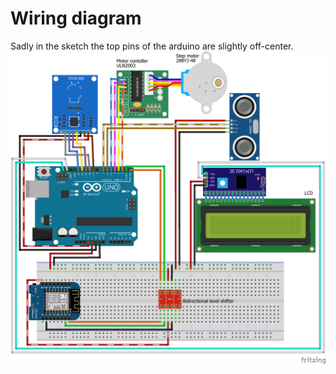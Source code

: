 # Wiring diagram
Sadly in the sketch the top pins of the arduino are slightly off-center.<br>
![Picture of wiring diagram](images/Project%20sketch.png)